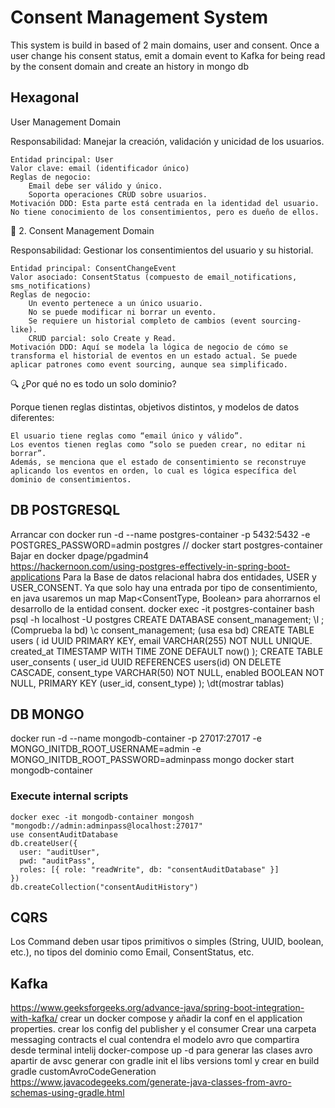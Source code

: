 #  Consent Management System
This system is build in based of 2 main domains, user and consent. Once a user change his consent
status, emit a domain event to Kafka for being read by the consent domain and create an history in mongo db 

## Hexagonal
User Management Domain

Responsabilidad: Manejar la creación, validación y unicidad de los usuarios.

    Entidad principal: User
    Valor clave: email (identificador único)
    Reglas de negocio:
        Email debe ser válido y único.
        Soporta operaciones CRUD sobre usuarios.
    Motivación DDD: Esta parte está centrada en la identidad del usuario. No tiene conocimiento de los consentimientos, pero es dueño de ellos.

🧩 2. Consent Management Domain

Responsabilidad: Gestionar los consentimientos del usuario y su historial.

    Entidad principal: ConsentChangeEvent
    Valor asociado: ConsentStatus (compuesto de email_notifications, sms_notifications)
    Reglas de negocio:
        Un evento pertenece a un único usuario.
        No se puede modificar ni borrar un evento.
        Se requiere un historial completo de cambios (event sourcing-like).
        CRUD parcial: solo Create y Read.
    Motivación DDD: Aquí se modela la lógica de negocio de cómo se transforma el historial de eventos en un estado actual. Se puede aplicar patrones como event sourcing, aunque sea simplificado.

🔍 ¿Por qué no es todo un solo dominio?

Porque tienen reglas distintas, objetivos distintos, y modelos de datos diferentes:

    El usuario tiene reglas como “email único y válido”.
    Los eventos tienen reglas como “solo se pueden crear, no editar ni borrar”.
    Además, se menciona que el estado de consentimiento se reconstruye aplicando los eventos en orden, lo cual es lógica específica del dominio de consentimientos.

## DB POSTGRESQL
Arrancar con docker run -d --name postgres-container -p 5432:5432 -e POSTGRES_PASSWORD=admin postgres // docker start postgres-container<br/>
Bajar en docker dpage/pgadmin4<br/>
https://hackernoon.com/using-postgres-effectively-in-spring-boot-applications
Para la Base de datos relacional habra dos entidades, USER y USER_CONSENT. Ya que solo hay una entrada por tipo de consentimiento, en java usaremos un map Map<ConsentType, Boolean> para 
ahorrarnos el desarrollo de la entidad consent.
docker exec -it postgres-container bash
psql -h localhost -U postgres
CREATE DATABASE consent_management;
\l ;(Comprueba la bd)
\c consent_management; (usa esa bd)
CREATE TABLE users (
id UUID PRIMARY KEY,
email VARCHAR(255) NOT NULL UNIQUE.
created_at TIMESTAMP WITH TIME ZONE DEFAULT now()
);
CREATE TABLE user_consents (
user_id UUID REFERENCES users(id) ON DELETE CASCADE,
consent_type VARCHAR(50) NOT NULL,
enabled BOOLEAN NOT NULL,
PRIMARY KEY (user_id, consent_type)
);
\dt(mostrar tablas)


## DB MONGO
docker run -d --name mongodb-container -p 27017:27017 -e MONGO_INITDB_ROOT_USERNAME=admin -e MONGO_INITDB_ROOT_PASSWORD=adminpass mongo
docker start mongodb-container
### Execute internal scripts
    docker exec -it mongodb-container mongosh "mongodb://admin:adminpass@localhost:27017"
    use consentAuditDatabase
    db.createUser({
      user: "auditUser",
      pwd: "auditPass",
      roles: [{ role: "readWrite", db: "consentAuditDatabase" }]
    })
    db.createCollection("consentAuditHistory")

## CQRS
Los Command deben usar tipos primitivos o simples (String, UUID, boolean, etc.), no tipos del dominio como Email, ConsentStatus, etc.

## Kafka 
https://www.geeksforgeeks.org/advance-java/spring-boot-integration-with-kafka/
crear un docker compose y añadir la conf en el application properties.
crear los config del publisher y el consumer
Crear una carpeta messaging contracts el cual contendra el modelo avro que compartira
desde terminal intelij docker-compose up -d
para generar las clases avro apartir de avsc generar con gradle init el libs versions toml y crear en build gradle customAvroCodeGeneration
https://www.javacodegeeks.com/generate-java-classes-from-avro-schemas-using-gradle.html